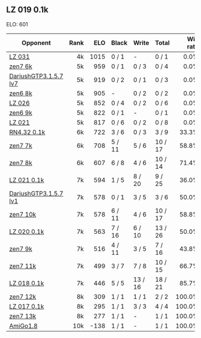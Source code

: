 ## LZ 019 0.1k ##

ELO: 601

Opponent | Rank | ELO | Black | Write | Total | Win rate
---------|-----:|----:|-------|-------|-------|-------:
[LZ 031](LZ%20031.md) | 4k | 1015 | 0 / 1 | - | 0 / 1 | 0.0%
[zen7 6k](zen7%206k.md) | 5k | 959 | 0 / 1 | 0 / 3 | 0 / 4 | 0.0%
[DariushGTP3.1.5.7 lv7](DariushGTP3.1.5.7%20lv7.md) | 5k | 919 | 0 / 2 | 0 / 1 | 0 / 3 | 0.0%
[zen6 8k](zen6%208k.md) | 5k | 905 | - | 0 / 2 | 0 / 2 | 0.0%
[LZ 026](LZ%20026.md) | 5k | 852 | 0 / 4 | 0 / 2 | 0 / 6 | 0.0%
[zen6 9k](zen6%209k.md) | 5k | 822 | 0 / 1 | - | 0 / 1 | 0.0%
[LZ 021](LZ%20021.md) | 5k | 817 | 0 / 6 | 0 / 2 | 0 / 8 | 0.0%
[RN4.32 0.1k](RN4.32%200.1k.md) | 6k | 722 | 3 / 6 | 0 / 3 | 3 / 9 | 33.3%
[zen7 7k](zen7%207k.md) | 6k | 708 | 5 / 11 | 5 / 6 | 10 / 17 | 58.8%
[zen7 8k](zen7%208k.md) | 6k | 607 | 6 / 8 | 4 / 6 | 10 / 14 | 71.4%
[LZ 021 0.1k](LZ%20021%200.1k.md) | 7k | 594 | 1 / 5 | 8 / 20 | 9 / 25 | 36.0%
[DariushGTP3.1.5.7 lv1](DariushGTP3.1.5.7%20lv1.md) | 7k | 578 | 0 / 1 | 3 / 5 | 3 / 6 | 50.0%
[zen7 10k](zen7%2010k.md) | 7k | 578 | 6 / 11 | 4 / 6 | 10 / 17 | 58.8%
[LZ 020 0.1k](LZ%20020%200.1k.md) | 7k | 563 | 7 / 16 | 6 / 10 | 13 / 26 | 50.0%
[zen7 9k](zen7%209k.md) | 7k | 516 | 4 / 11 | 3 / 5 | 7 / 16 | 43.8%
[zen7 11k](zen7%2011k.md) | 7k | 499 | 3 / 7 | 7 / 8 | 10 / 15 | 66.7%
[LZ 018 0.1k](LZ%20018%200.1k.md) | 7k | 446 | 5 / 5 | 13 / 16 | 18 / 21 | 85.7%
[zen7 12k](zen7%2012k.md) | 8k | 309 | 1 / 1 | 1 / 1 | 2 / 2 | 100.0%
[LZ 017 0.1k](LZ%20017%200.1k.md) | 8k | 295 | 1 / 1 | 3 / 3 | 4 / 4 | 100.0%
[zen7 13k](zen7%2013k.md) | 8k | 277 | 1 / 1 | - | 1 / 1 | 100.0%
[AmiGo1.8](AmiGo1.8.md) | 10k | -138 | 1 / 1 | - | 1 / 1 | 100.0%
